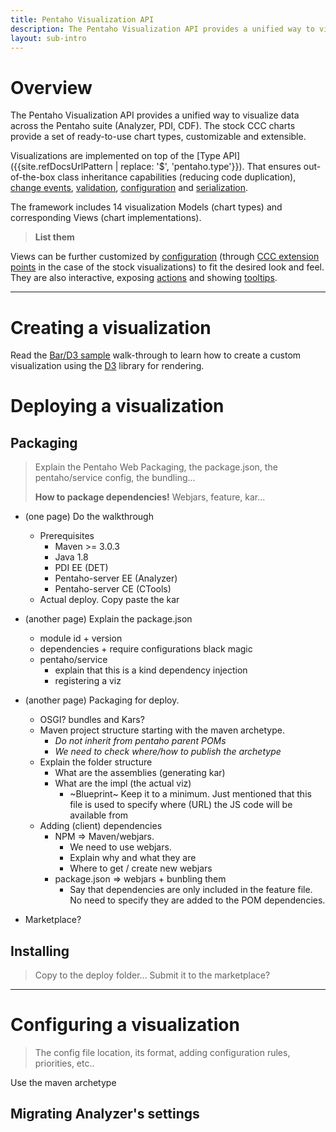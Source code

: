 ```yaml
---
title: Pentaho Visualization API
description: The Pentaho Visualization API provides a unified way to visualize data across the Pentaho suite (Analyzer, PDI, CDF).
layout: sub-intro
---
```


# Overview

The Pentaho Visualization API provides a unified way to visualize data across the Pentaho suite (Analyzer, PDI, CDF).
The stock CCC charts provide a set of ready-to-use chart types, customizable and extensible.

Visualizations are implemented on top of the 
[Type API]({{site.refDocsUrlPattern | replace: '$', 'pentaho.type'}}).
That ensures out-of-the-box class inheritance capabilities (reducing code duplication), 
[change events](another-page), 
[validation](another-page), 
[configuration](another-page) and 
[serialization](another-page).

The framework includes 14 visualization Models (chart types) and corresponding Views (chart implementations).

> **List them**

Views can be further customized by [configuration](another-page) 
(through [CCC extension points](another-page) in the case of the stock visualizations) to fit the desired look and feel.
They are also interactive, exposing [actions](another-page) and showing [tooltips](another-page).

----

# Creating a visualization

Read the [Bar/D3 sample](samples/bar-d3-sandbox) walk-through to learn how to create a custom visualization
using the [D3](https://d3js.org/) library for rendering.

# Deploying a visualization

## Packaging
> Explain the Pentaho Web Packaging, the package.json, the pentaho/service config, the bundling...
> 
> **How to package dependencies!** Webjars, feature, kar...


- (one page) Do the walkthrough
  - Prerequisites
    - Maven >= 3.0.3
    - Java 1.8
    - PDI EE (DET)
    - Pentaho-server EE (Analyzer)
    - Pentaho-server CE (CTools)
  - Actual deploy. Copy paste the kar

- (another page) Explain the package.json
  - module id + version
  - dependencies + require configurations black magic
  - pentaho/service
    - explain that this is a kind dependency injection
    - registering a viz
    

- (another page) Packaging for deploy. 
  - OSGI? bundles and Kars?
  - Maven project structure starting with the maven archetype. 
    - _Do not inherit from pentaho parent POMs_
    - _We need to check where/how to publish the archetype_
  - Explain the folder structure
  	- What are the assemblies (generating kar) 
  	- What are the impl (the actual viz)
  	  - ~Blueprint~ Keep it to a minimum. Just mentioned that this file is used to specify where (URL) the JS code will be available from
  - Adding (client) dependencies
    - NPM => Maven/webjars. 
      - We need to use webjars. 
      - Explain why and what they are
      - Where to get / create new webjars
    - package.json => webjars + bunbling them
      - Say that dependencies are only included in the feature file. No need to specify they are added to the POM dependencies. 
  
  
- Marketplace?

## Installing
> Copy to the deploy folder... Submit it to the marketplace?

----

# Configuring a visualization
> The config file location, its format, adding configuration rules, priorities, etc..

Use the maven archetype





## Migrating Analyzer's settings
